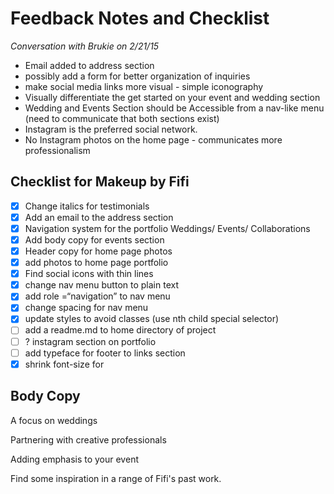 # Feedback Notes and Checklist
*Conversation with Brukie on 2/21/15*
- Email added to address section
- possibly add a form for better organization of inquiries
- make social media links more visual - simple iconography
- Visually differentiate the get started on your event and wedding section
- Wedding and Events Section should be Accessible from a nav-like menu (need to communicate that both sections exist)
- Instagram is the preferred social network.
- No Instagram photos on the home page - communicates more professionalism

## Checklist for Makeup by Fifi
- [x] Change italics for testimonials
- [x] Add an email to the address section
- [x] Navigation system for the portfolio Weddings/ Events/ Collaborations
- [x] Add body copy for events section
- [x] Header copy for home page photos
- [x] add photos to home page portfolio
- [x] Find social icons with thin lines
- [x] change nav menu button to plain text
- [x] add role =“navigation” to nav menu
- [x] change spacing for nav menu
- [x] update styles to avoid classes (use nth child special selector)
- [ ] add a readme.md to home directory of project
- [ ] ? instagram section on portfolio
- [ ] add typeface for footer to links section
- [x] shrink font-size for <p>

## Body Copy
A focus on weddings

Partnering with creative professionals

Adding emphasis to your event

Find some inspiration in a range of Fifi's past work. 